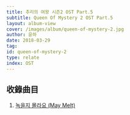```yaml
---
title: 추리의 여왕 시즌2 OST Part.5
subtitle: Queen Of Mystery 2 OST Part.5
layout: album-view
cover: /images/album/queen-of-mystery-2.jpg
author: 윤하
date: 2018-03-29
tag:
id: queen-of-mystery-2
type: relate
index: OST
---
```


## 收錄曲目

1. [녹을지 몰라요 (May Melt)](/queen-of-mystery-2/may-melt/)
